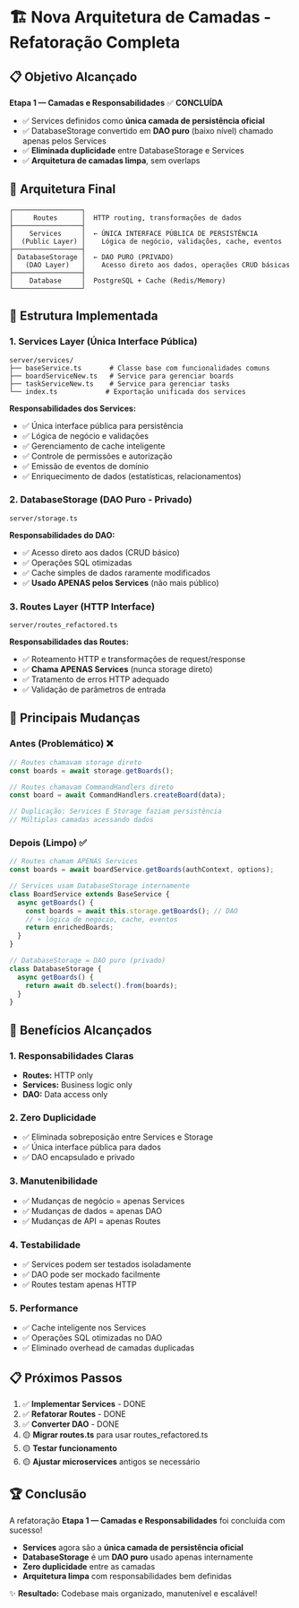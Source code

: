 # 🏗️ Nova Arquitetura de Camadas - Refatoração Completa

## 📋 Objetivo Alcançado

**Etapa 1 — Camadas e Responsabilidades** ✅ **CONCLUÍDA**

- ✅ Services definidos como **única camada de persistência oficial**
- ✅ DatabaseStorage convertido em **DAO puro** (baixo nível) chamado apenas pelos Services
- ✅ **Eliminada duplicidade** entre DatabaseStorage e Services
- ✅ **Arquitetura de camadas limpa**, sem overlaps

## 🎯 Arquitetura Final

```
┌─────────────────┐
│     Routes      │  HTTP routing, transformações de dados
├─────────────────┤  
│    Services     │  ← ÚNICA INTERFACE PÚBLICA DE PERSISTÊNCIA
│  (Public Layer) │    Lógica de negócio, validações, cache, eventos
├─────────────────┤
│ DatabaseStorage │  ← DAO PURO (PRIVADO)
│   (DAO Layer)   │    Acesso direto aos dados, operações CRUD básicas  
├─────────────────┤
│    Database     │  PostgreSQL + Cache (Redis/Memory)
└─────────────────┘
```

## 📂 Estrutura Implementada

### 1. **Services Layer** (Única Interface Pública)
```
server/services/
├── baseService.ts       # Classe base com funcionalidades comuns
├── boardServiceNew.ts   # Service para gerenciar boards
├── taskServiceNew.ts    # Service para gerenciar tasks  
└── index.ts            # Exportação unificada dos services
```

**Responsabilidades dos Services:**
- ✅ Única interface pública para persistência
- ✅ Lógica de negócio e validações
- ✅ Gerenciamento de cache inteligente
- ✅ Controle de permissões e autorização
- ✅ Emissão de eventos de domínio
- ✅ Enriquecimento de dados (estatísticas, relacionamentos)

### 2. **DatabaseStorage** (DAO Puro - Privado)
```
server/storage.ts
```

**Responsabilidades do DAO:**
- ✅ Acesso direto aos dados (CRUD básico)
- ✅ Operações SQL otimizadas 
- ✅ Cache simples de dados raramente modificados
- ✅ **Usado APENAS pelos Services** (não mais público)

### 3. **Routes Layer** (HTTP Interface)
```
server/routes_refactored.ts
```

**Responsabilidades das Routes:**
- ✅ Roteamento HTTP e transformações de request/response
- ✅ **Chama APENAS Services** (nunca storage direto)
- ✅ Tratamento de erros HTTP adequado
- ✅ Validação de parâmetros de entrada

## 🔄 Principais Mudanças

### Antes (Problemático) ❌
```javascript
// Routes chamavam storage direto
const boards = await storage.getBoards();

// Routes chamavam CommandHandlers direto  
const board = await CommandHandlers.createBoard(data);

// Duplicação: Services E Storage faziam persistência
// Múltiplas camadas acessando dados
```

### Depois (Limpo) ✅
```javascript
// Routes chamam APENAS Services
const boards = await boardService.getBoards(authContext, options);

// Services usam DatabaseStorage internamente
class BoardService extends BaseService {
  async getBoards() {
    const boards = await this.storage.getBoards(); // DAO
    // + lógica de negócio, cache, eventos
    return enrichedBoards;
  }
}

// DatabaseStorage = DAO puro (privado)
class DatabaseStorage {
  async getBoards() {
    return await db.select().from(boards);
  }
}
```

## 🎯 Benefícios Alcançados

### 1. **Responsabilidades Claras**
- **Routes:** HTTP only
- **Services:** Business logic only
- **DAO:** Data access only

### 2. **Zero Duplicidade**
- ✅ Eliminada sobreposição entre Services e Storage
- ✅ Única interface pública para dados
- ✅ DAO encapsulado e privado

### 3. **Manutenibilidade**
- ✅ Mudanças de negócio = apenas Services
- ✅ Mudanças de dados = apenas DAO
- ✅ Mudanças de API = apenas Routes

### 4. **Testabilidade**
- ✅ Services podem ser testados isoladamente
- ✅ DAO pode ser mockado facilmente
- ✅ Routes testam apenas HTTP

### 5. **Performance**
- ✅ Cache inteligente nos Services
- ✅ Operações SQL otimizadas no DAO
- ✅ Eliminado overhead de camadas duplicadas

## 📋 Próximos Passos

1. ✅ **Implementar Services** - DONE
2. ✅ **Refatorar Routes** - DONE  
3. ✅ **Converter DAO** - DONE
4. 🟡 **Migrar routes.ts** para usar routes_refactored.ts
5. 🟡 **Testar funcionamento**
6. 🟡 **Ajustar microservices** antigos se necessário

## 🏆 Conclusão

A refatoração **Etapa 1 — Camadas e Responsabilidades** foi concluída com sucesso!

- **Services** agora são a **única camada de persistência oficial**
- **DatabaseStorage** é um **DAO puro** usado apenas internamente
- **Zero duplicidade** entre as camadas
- **Arquitetura limpa** com responsabilidades bem definidas

✨ **Resultado:** Codebase mais organizado, manutenível e escalável!